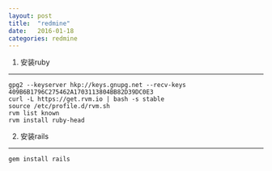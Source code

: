 ```yaml
---
layout: post
title:  "redmine"
date:   2016-01-18
categories: redmine
---
```


1. 安装ruby
-----------

    gpg2 --keyserver hkp://keys.gnupg.net --recv-keys 409B6B1796C275462A1703113804BB82D39DC0E3
    curl -L https://get.rvm.io | bash -s stable
    source /etc/profile.d/rvm.sh
    rvm list known
    rvm install ruby-head

2. 安装rails
------------

    gem install rails

